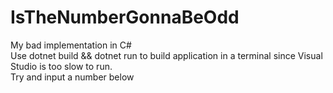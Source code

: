 # IsTheNumberGonnaBeOdd
My bad implementation in C#  
Use dotnet build && dotnet run to build application in a terminal since Visual Studio is too slow to run.  
Try and input a number below